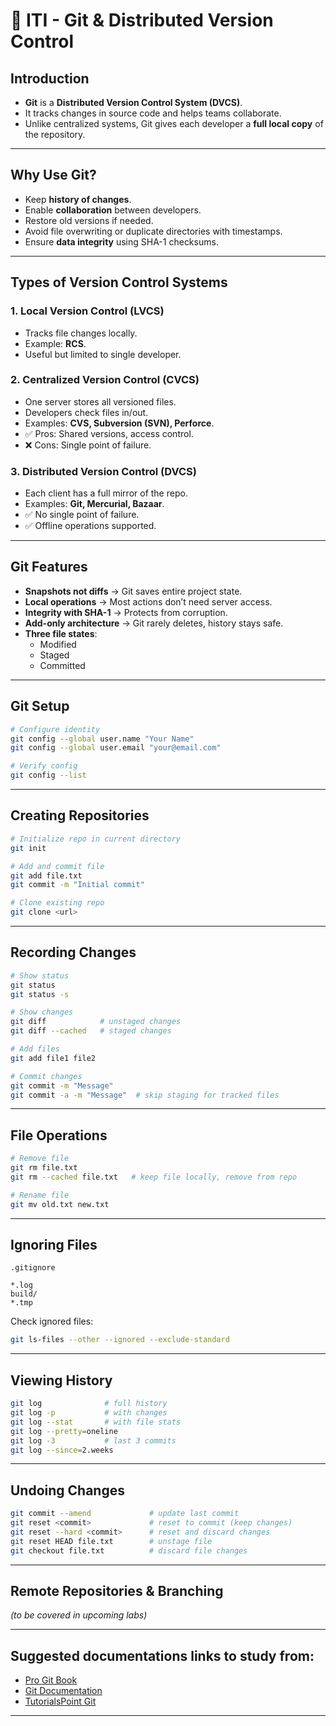# 🔖 ITI - Git & Distributed Version Control

## Introduction

- **Git** is a **Distributed Version Control System (DVCS)**.
- It tracks changes in source code and helps teams collaborate.
- Unlike centralized systems, Git gives each developer a **full local copy** of the repository.

---

## Why Use Git?

- Keep **history of changes**.
- Enable **collaboration** between developers.
- Restore old versions if needed.
- Avoid file overwriting or duplicate directories with timestamps.
- Ensure **data integrity** using SHA-1 checksums.

---

## Types of Version Control Systems

### 1. Local Version Control (LVCS)

- Tracks file changes locally.
- Example: **RCS**.
- Useful but limited to single developer.

### 2. Centralized Version Control (CVCS)

- One server stores all versioned files.
- Developers check files in/out.
- Examples: **CVS, Subversion (SVN), Perforce**.
- ✅ Pros: Shared versions, access control.
- ❌ Cons: Single point of failure.

### 3. Distributed Version Control (DVCS)

- Each client has a full mirror of the repo.
- Examples: **Git, Mercurial, Bazaar**.
- ✅ No single point of failure.
- ✅ Offline operations supported.

---

## Git Features

- **Snapshots not diffs** → Git saves entire project state.
- **Local operations** → Most actions don’t need server access.
- **Integrity with SHA-1** → Protects from corruption.
- **Add-only architecture** → Git rarely deletes, history stays safe.
- **Three file states**:
  - Modified
  - Staged
  - Committed

---

## Git Setup

```bash
# Configure identity
git config --global user.name "Your Name"
git config --global user.email "your@email.com"

# Verify config
git config --list
```

---

## Creating Repositories

```bash
# Initialize repo in current directory
git init

# Add and commit file
git add file.txt
git commit -m "Initial commit"

# Clone existing repo
git clone <url>
```

---

## Recording Changes

```bash
# Show status
git status
git status -s

# Show changes
git diff            # unstaged changes
git diff --cached   # staged changes

# Add files
git add file1 file2

# Commit changes
git commit -m "Message"
git commit -a -m "Message"  # skip staging for tracked files
```

---

## File Operations

```bash
# Remove file
git rm file.txt
git rm --cached file.txt   # keep file locally, remove from repo

# Rename file
git mv old.txt new.txt
```

---

## Ignoring Files

`.gitignore`

```
*.log
build/
*.tmp
```

Check ignored files:

```bash
git ls-files --other --ignored --exclude-standard
```

---

## Viewing History

```bash
git log              # full history
git log -p           # with changes
git log --stat       # with file stats
git log --pretty=oneline
git log -3           # last 3 commits
git log --since=2.weeks
```

---

## Undoing Changes

```bash
git commit --amend             # update last commit
git reset <commit>             # reset to commit (keep changes)
git reset --hard <commit>      # reset and discard changes
git reset HEAD file.txt        # unstage file
git checkout file.txt          # discard file changes
```

---

## Remote Repositories & Branching

_(to be covered in upcoming labs)_

---

## Suggested documentations links to study from:

- [Pro Git Book](https://git-scm.com/book/en/v2)
- [Git Documentation](https://git-scm.com/doc)
- [TutorialsPoint Git](https://www.tutorialspoint.com/git)

---
